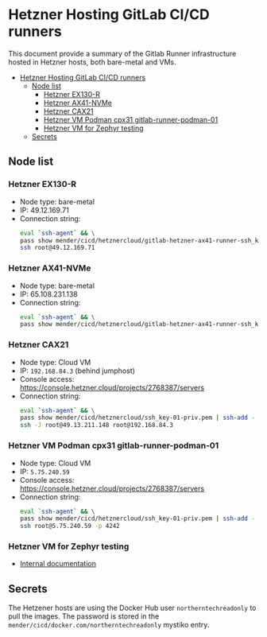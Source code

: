 # Hetzner Hosting GitLab CI/CD runners

This document provide a summary of the Gitlab Runner infrastructure hosted
in Hetzner hosts, both bare-metal and VMs.

- [Hetzner Hosting GitLab CI/CD runners](#hetzner-hosting-gitlab-cicd-runners)
  - [Node list](#node-list)
    - [Hetzner EX130-R](#hetzner-ex130-r)
    - [Hetzner AX41-NVMe](#hetzner-ax41-nvme)
    - [Hetzner CAX21](#hetzner-cax21)
    - [Hetzner VM Podman cpx31 gitlab-runner-podman-01](#hetzner-vm-podman-cpx31-gitlab-runner-podman-01)
    - [Hetzner VM for Zephyr testing](#hetzner-vm-for-zephyr-testing)
  - [Secrets](#secrets)


## Node list

### Hetzner EX130-R
* Node type: bare-metal
* IP: 49.12.169.71
* Connection string:
  ```bash
  eval `ssh-agent` && \
  pass show mender/cicd/hetznercloud/gitlab-hetzner-ax41-runner-ssh_key-priv.pem | ssh-add - && \
  ssh root@49.12.169.71
  ```

### Hetzner AX41-NVMe
* Node type: bare-metal
* IP: 65.108.231.138 
* Connection string:
  ```bash
  eval `ssh-agent` && \
  pass show mender/cicd/hetznercloud/gitlab-hetzner-ax41-runner-ssh_key-priv.pem | ssh-add - && ssh root@65.108.231.138
  ```

### Hetzner CAX21
* Node type: Cloud VM
* IP: `192.168.84.3` (behind jumphost)
* Console access: https://console.hetzner.cloud/projects/2768387/servers
* Connection string:
  ```bash
  eval `ssh-agent` && \
  pass show mender/cicd/hetznercloud/ssh_key-01-priv.pem | ssh-add - && \
  ssh -J root@49.13.211.148 root@192.168.84.3
  ```

### Hetzner VM Podman cpx31 gitlab-runner-podman-01
* Node type: Cloud VM
* IP: `5.75.240.59`
* Console access: https://console.hetzner.cloud/projects/2768387/servers
* Connection string:
  ```bash
  eval `ssh-agent` && \
  pass show mender/cicd/hetznercloud/ssh_key-01-priv.pem | ssh-add - && \
  ssh root@5.75.240.59 -p 4242
  ```

### Hetzner VM for Zephyr testing
* [Internal documentation](https://github.com/NorthernTechHQ/sre-iac/tree/main/hetzner-zephyr-qa)


## Secrets

The Hetzener hosts are using the Docker Hub user `northerntechreadonly` to pull
the images. The password is stored in the `mender/cicd/docker.com/northerntechreadonly`
mystiko entry.
